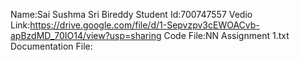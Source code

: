 Name:Sai Sushma Sri Bireddy
Student Id:700747557
Vedio Link:https://drive.google.com/file/d/1-Sepvzpv3cEWOACvb-apBzdMD_70IO14/view?usp=sharing
Code File:NN Assignment 1.txt
Documentation File:
